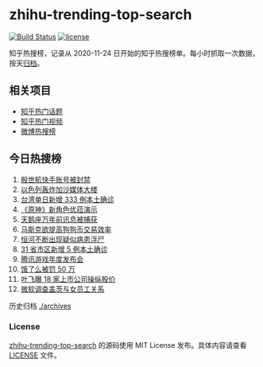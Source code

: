 # zhihu-trending-top-search

[![Build Status](https://github.com/justjavac/zhihu-trending-top-search/workflows/ci/badge.svg?branch=main)](https://github.com/justjavac/zhihu-trending-top-search/actions)
[![license](https://img.shields.io/github/license/justjavac/zhihu-trending-top-search)](https://github.com/justjavac/zhihu-trending-top-search/blob/main/LICENSE)

知乎热搜榜，记录从 2020-11-24 日开始的知乎热搜榜单。每小时抓取一次数据，按天[归档](./archives)。

## 相关项目

- [知乎热门话题](https://github.com/justjavac/zhihu-trending-hot-questions)
- [知乎热门视频](https://github.com/justjavac/zhihu-trending-hot-video)
- [微博热搜榜](https://github.com/justjavac/weibo-trending-hot-search)

## 今日热搜榜

<!-- BEGIN -->
<!-- 最后更新时间 Tue May 18 2021 11:22:06 GMT+0800 (China Standard Time) -->

1. [殷世航快手账号被封禁](https://www.zhihu.com/search?q=殷世航)
2. [以色列轰炸加沙媒体大楼](https://www.zhihu.com/search?q=以色列)
3. [台湾单日新增 333 例本土确诊](https://www.zhihu.com/search?q=台湾疫情)
4. [《原神》新角色优菈演示](https://www.zhihu.com/search?q=原神)
5. [天鹅座万年前讯息被捕获](https://www.zhihu.com/search?q=天鹅座)
6. [马斯克欲提高狗狗币交易效率](https://www.zhihu.com/search?q=马斯克)
7. [恒河不断出现疑似病患浮尸](https://www.zhihu.com/search?q=恒河)
8. [31 省市区新增 5 例本土确诊](https://www.zhihu.com/search?q=31省市区新增)
9. [腾讯游戏年度发布会](https://www.zhihu.com/search?q=腾讯游戏)
10. [饿了么被罚 50 万](https://www.zhihu.com/search?q=饿了么)
11. [叶飞曝 18 家上市公司操纵股价](https://www.zhihu.com/search?q=叶飞)
12. [微软调查盖茨与女员工关系](https://www.zhihu.com/search?q=比尔盖茨)

<!-- END -->

历史归档 [./archives](./archives)

### License

[zhihu-trending-top-search](https://github.com/justjavac/zhihu-trending-top-search)
的源码使用 MIT License 发布。具体内容请查看 [LICENSE](./LICENSE) 文件。
